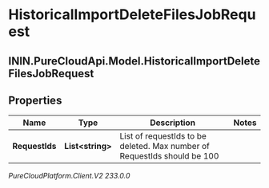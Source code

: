 # HistoricalImportDeleteFilesJobRequest

## ININ.PureCloudApi.Model.HistoricalImportDeleteFilesJobRequest

## Properties

|Name | Type | Description | Notes|
|------------ | ------------- | ------------- | -------------|
| **RequestIds** | **List&lt;string&gt;** | List of requestIds to be deleted. Max number of RequestIds should be 100 | |



_PureCloudPlatform.Client.V2 233.0.0_
